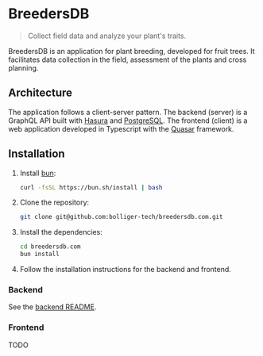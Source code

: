 # BreedersDB

> Collect field data and analyze your plant's traits.

BreedersDB is an application for plant breeding, developed for fruit trees. It facilitates data collection in the field, assessment of the plants and cross planning.

## Architecture

The application follows a client-server pattern. The backend (server) is a GraphQL API built with [Hasura](https://hasura.io) and [PostgreSQL](https://www.postgresql.org/). The frontend (client) is a web application developed in Typescript with the [Quasar](https://quasar.dev/) framework.

## Installation

1. Install [bun](https://bun.sh):

   ```sh
   curl -fsSL https://bun.sh/install | bash
   ```

1. Clone the repository:

   ```sh
   git clone git@github.com:bolliger-tech/breedersdb.com.git
   ```

1. Install the dependencies:

   ```sh
   cd breedersdb.com
   bun install
   ```

1. Follow the installation instructions for the backend and frontend.

### Backend

See the [backend README](./backend/README.md).

### Frontend

TODO

